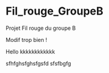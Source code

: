 # Fil_rouge_GroupeB
Projet Fil rouge du groupe B

Modif trop bien ! 

Hello kkkkkkkkkkkk

sfhfghsfghsfgsfd
sfsfbgfg